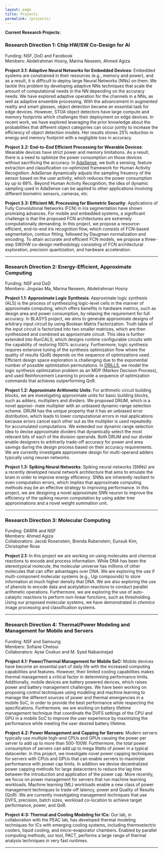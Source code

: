 ```yaml
---
layout: page
title: Projects
permalink: /projects/
---
```


**Current Research Projects**: 


### Research Direction 1: Chip HW/SW Co-Design for AI
Funding: NSF, DoD and Facebook\
Members: Abdelrahman Hosny, Marina Neseem, Ahmed Agiza

**Project 3.1: Adaptive Neural Networks for Embedded Devices**: Embedded systems are constrained in their resources (e.g., memory and power), and as a result, it is difficult to deploy large Neural Networks (NNs) on them. We tackle this problem by developing adaptive NNs techniques that scale the amount of computational needs in the NN depending on the accuracy needs. We have explored adaptive operation for the channels in a NNs, as well as adaptive ensemble processing. With the advancement in augmented reality and smart glasses, object detection became an essential task for edge devices. However, STOA object detectors have large compute and memory footprints which challenges their deployment on edge devices. In recent work, we have explored leveraging the prior knowledge about the probabilities that different object categories can occur jointly to increase the efficiency of object detection models. Her results shows 25% reduction in energy and memory footprint with a negligible loss in accuracy.

**Project 3.2: End-to-End Efficient Processing for Wearable Devices**: Wearable devices have strict power and memory limitations. As a result, there is a need to optimize the power consumption on those devices without sacrificing the accuracy. In [AdaSense](https://ieeexplore.ieee.org/document/9218568), we built a sensing, feature extraction and classification co-optimized framework for Human Activity Recognition. AdaSense dynamically adjusts the sampling freuency of the sensor based on the user activity, which reduces the power consumption by up to 69%. Beyond Human Activity Recognition, the idea of dynamic sampling used in AdaSense can be applied to other applications involving different biometric sensors, cameras, etc.

**Project 3.3: Efficient ML Processing for Biometric Security**: Applications of Fully Convolutional Networks (FCN) in iris segmentation have shown promising advances. For mobile and embedded systems, a significant challenge is that the proposed FCN architectures are extremely computationally demanding. In this project, we propose a resource-efficient, end-to-end iris recognition flow, which consists of FCN-based segmentation, contour fitting, followed by Daugman normalization and encoding. To attain accurate and efficient FCN models, we propose a three-step SW/HW co-design methodology consisting of FCN architectural exploration, precision quantization, and hardware acceleration.

--- 


### Research Direction 2: Energy-Efficient, Approximate Computing
Funding: NSF and DoD\
Members:  Jingxiao Ma, Marina Neseem, Abdelrahman Hosny

**Project 1.1: Approximate Logic Synthesis**: Approximate logic synthesis (ALS) is the process of synthesizing logic-level cells in the manner of approximate computing, which offers benefits in hardware metrics, such as design area and power consumption, by relaxing the requirement for full accuracy. In BLASYS project, we aims to generate approximate designs of arbitrary input circuit by using Boolean Matrix Factorization. Truth table of the input circuit is factorized into two smaller matrices, which are then synthesized and combined as approximate circuit. This idea is further extended into RunCALS, which designs runtime configurable circuits with the capability of restoring 100% accuracy.  Furthermore, logic synthesis requires extensive tuning of the synthesis optimization flow where the quality of results (QoR) depends on the sequence of optimizations used. Efficient design space exploration is challenging due to the exponential number of possible optimization permutations. In [DRILLS](https://github.com/scale-lab/DRiLLS), we model the logic synthesis optimization problem as an MDP (Markov Decision Process), and used Reinforcement Learning to provide a sequence of optimization commands that achieves outperforming QoR.

**Project 1.2: Approximate Arithmetic Units**: For arithmetic circuit building blocks, we are investigating approximate units for basic building blocks, such as adders, multipliers and dividers. We proposed DRUM, which is a novel approxi- mate multiplier with an unbiased dynamic-range selection scheme.  DRUM has the unique property that it has an unbiased error distribution, which leads to lower computational errors in real applications because errors cancel each other out as the multiplier is used repeatedly for accumulated computations. We extended our dynamic range selection idea to devise approximate dividers that dynamically select the most relevant bits of each of the division operands.  Both DRUM and our divider enable designers to arbitrarily trade-off accuracy for power and area savings during the design process based on their accuracy requirements. We are currently investigate approximate design for multi-operand adders typically using neuran networks.

**Project 1.3: Spiking Neural Networks**: Spiking neural networks (SNNs) are a recently developed neural network architecture that aims to emulate the brain in order to improve energy efficiency. SNNs are inherently resilient to even computation errors, which implies that approximate computing methods may be an effective strategy to improving performance. In this project, we are designing a novel approximate SNN neuron to improve the efficiency of the spiking neuron computation by using adder tree approximations and a novel weight summation unit.

---

### Research Direction 3: Molecular Computing
Funding: DARPA and NSF\
Members: Ahmed Agiza\
Collaborators: Jacob Rosenstein, Brenda Rubenstein, Eunsuk Kim, Christopher Rose

**Project 2.1:** In this project we are working on using molecules and chemical reactions to encode and process information. While DNA has been the stereotypical molecule, the molecular universe has millions of other molecules that can offer advantages over DNA. We are exploring the use if multi-component molecular systems (e.g., Ugi compounds) to store information at much higher density that DNA. We are also exploring the use of phenols to encode data and acetylation reactions to conduct parallel arithmetic operations.  Furthermore, we are exploring the use of auto-catalytic reactions to perform non-linear functions, such as thresholding. Using our proposed molecular systems, we have demonstrated *in chemico* image processing and classification systems.

--- 


### Research Direction 4: Thermal/Power Modeling and Management for Mobile and Servers
Funding: NSF and Samsung\
Members: Sofiane Chetoui \
Collaborators: Ayse Coskun and M. Syed Nabavinejad

**Project 4.1: Power/Thermal Management for Mobile SoC:** Mobile devices have become an essential part of daily life with the increased computing capabilities and features. However, their limited cooling capabilities makes thermal management a critical factor in determining performance limits. Additionally, mobile devices are battery powered devices, which raises power and battery management challenges. We have been working on proposing  control techniques using modeling and machine learning to manage the different sources of power and thermal emergencies in a mobile SoC, in order to provide the best performance while respecting the  specifications. Furthermore, we are working on  battery lifetime management technique that coordinate the DVFS settings of the CPU and GPU in a mobile SoC to improve the user experience by maximizing the performance while meeting the user desired battery lifetime.

**Project 4.2: Power Management and Capping for Servers:** Modern servers typically use multiple high-end CPUs and GPUs causing the power per server to add up to more than 500-100W.  Furthermore, the total power consumption of servers can add up to mega Watts of power in a typical datacenter.  In this project, we investigate novel power capping techniques for servers with CPUs and GPUs that can enable servers to maximizer performance with power cap limits. In addition we devise decentralized power capping methods for large datacenters to reduce the lag time between the introduction and application of the power cap. More recently, we focus on power management for servers that run machine learning workloads. Machine learning (ML) workloads enable a new class of power management techniques to trade-off latency, power and Quality of Results (QoR). We are currently investigating management techniques that use DVFS, precision, batch sizes, workload co-location to achieve target performance, power, and QoR.


**Project 4:3: Thermal and Cooling Modeling for ICs:** Our lab, in collaboration with the PEAC lab, has developed thermal modeling techniques for ICs with emerging cooling systems, including thermoelectric coolers, liquid cooling, and micro-evaporator chambers.  Enabled by parallel computing methods, our tool, PACT, performs a large range of thermal analysis techniques in very fast runtimes. 

----
